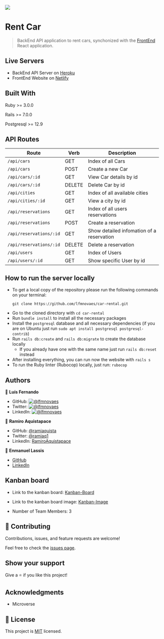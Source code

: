 ![](https://img.shields.io/badge/Microverse-blueviolet)

# Rent Car

> BackEnd API application to rent cars, synchonized with the [FrontEnd](https://github.com/ramiaquista/car-rental-front-end) React application.

## Live Servers

- BackEnd API Server on [Heroku](https://final-capstone-project-lfmn.herokuapp.com/api/cars)
- FrontEnd Website on [Netlify](https://final-capstone-project-r.netlify.app/)

## Built With

Ruby >= 3.0.0

Rails >= 7.0.0

Postgresql >= 12.9

## API Routes

| Route | Verb | Description |
|---------|-------------|-------------|
| `/api/cars` | GET | Index of all Cars |
| `/api/cars` | POST | Create a new Car |
| `/api/cars/:id` | GET | View Car details by id |
| `/api/cars/:id` | DELETE | Delete Car by id |
| `/api/cities` | GET | Index of all available cities |
| `/api/cities/:id` | GET | View a city by id |
| `/api/reservations` | GET | Index of all users reservations |
| `/api/reservations` | POST | Create a reservation |
| `/api/reservations/:id` | GET | Show detailed infomation of a reservation |
| `/api/reservations/:id` | DELETE | Delete a reservation |
| `/api/users` | GET | Index of Users |
| `/api/users/:id` | GET | Show specific User by id |

## How to run the server locally

- To get a local copy of the repository please run the following commands on your terminal:
   ```
   git clone https://github.com/lfmnovaes/car-rental.git
   ```
- Go to the cloned directory with `cd car-rental`
- Run `bundle install` to install all the necessary packages
- Install the `postgresql` database and all necessary dependencies (if you are on Ubuntu just run `sudo apt install postgresql postgresql-contrib`)
- Run `rails db:create` and `rails db:migrate` to create the database locally
  - If you already have one with the same name just run `rails db:reset` instead
- After installing everything, you can run now the website with `rails s`
- To run the Ruby linter (Rubocop) locally, just run: `rubocop`
  
## Authors

👤 **Luís Fernando**

- GitHub: [![@lfmnovaes](https://img.shields.io/github/followers/lfmnovaes?color=lightgray&style=plastic&labelColor=blue)](https://github.com/lfmnovaes)
- Twitter: [![@lfmnovaes](https://img.shields.io/twitter/follow/lfmnovaes?style=plastic&labelColor=blue)](https://www.twitter.com/lfmnovaes/)
- LinkedIn: [![@lfmnovaes](https://img.shields.io/badge/LinkedIn-blue?style=plastic&logo=linkedin)](https://www.linkedin.com/in/lfmnovaes/)

👤 **Ramiro Aquistapace**

- GitHub: [@ramiaquista](https://github.com/ramiaquista)
- Twitter: [@ramiaq1](https://twitter.com/ramiaq1)
- LinkedIn: [RamiroAquistapace](https://www.linkedin.com/in/ramiro-aquistapace-32b61b204/)

👤 **Enmanuel Lassis**

- [GitHub](https://github.com/elassis)
- [LinkedIn](https://linkedin.com/in/enmanuel-lassis-peña)

## Kanban board

- Link to the kanban board: [Kanban-Board](https://github.com/lfmnovaes/car-rental-back-end/projects/1)

- Link to the kanban board image: [Kanban-Image](https://user-images.githubusercontent.com/61469201/154359272-8ebc368b-dcb9-403c-93df-e5a7b50b8ba7.png)

- Number of Team Members: 3

## 🤝 Contributing

Contributions, issues, and feature requests are welcome!

Feel free to check the [issues page](../../issues/).

## Show your support

Give a ⭐️ if you like this project!

## Acknowledgments

- Microverse

## 📝 License

This project is [MIT](./LICENSE) licensed.
